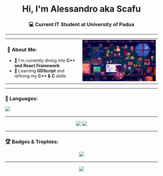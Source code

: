<h1 align="center">Hi, I'm Alessandro aka Scafu</h1>
<h3 align="center">💻 Current IT Student at University of Padua</h3>

---

<table style="border: none;">
  <tr>
    <td>

### 🧠 About Me:
- 🔭 I'm currently diving into **C++ and React Framework**
- 🌱 Learning **GDScript** and refining my **C++ & C** skills
    </td>
    <td>
        <img src="https://raw.githubusercontent.com/scafu/scafu/main/mainGithub.gif" alt="Chill Mario Pixel Art" style="width: 500px;"/>
    </td>
  </tr>
</table>

---

### 🧰 Languages:
<p align="left">
  <img src="https://skillicons.dev/icons?i=c,cpp,dart,flutter,firebase,git,qt&theme=dark" />
</p>

---

<div align="center">
    <img src="https://github-readme-stats.vercel.app/api?username=scafu&show_icons=true&theme=tokyonight&hide_border=true" width="51%"/>
    <img src="https://github-readme-stats.vercel.app/api/top-langs/?username=scafu&layout=compact&theme=tokyonight&hide_border=true" width="46%"/>

</div>

---

### 🏆 Badges & Trophies:
<p align="center">
  <img src="https://github-profile-trophy.vercel.app/?username=scafu&theme=onedark&no-bg=true&no-frame=true&column=7"/>
</p>

---


<div align="center">
  <img src="https://capsule-render.vercel.app/api?type=waving&color=8aadf4&height=150&section=footer"/>
</div>

